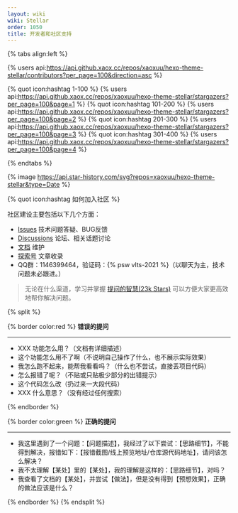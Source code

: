 ```yaml
---
layout: wiki
wiki: Stellar
order: 1050
title: 开发者和社区支持
---
```


{% tabs align:left %}

<!-- tab 开发者 -->
{% users api:https://api.github.xaox.cc/repos/xaoxuu/hexo-theme-stellar/contributors?per_page=100&direction=asc %}

<!-- tab 点赞的用户 -->
{% quot icon:hashtag 1-100 %}
{% users api:https://api.github.xaox.cc/repos/xaoxuu/hexo-theme-stellar/stargazers?per_page=100&page=1 %}
{% quot icon:hashtag 101-200 %}
{% users api:https://api.github.xaox.cc/repos/xaoxuu/hexo-theme-stellar/stargazers?per_page=100&page=2 %}
{% quot icon:hashtag 201-300 %}
{% users api:https://api.github.xaox.cc/repos/xaoxuu/hexo-theme-stellar/stargazers?per_page=100&page=3 %}
{% quot icon:hashtag 301-400 %}
{% users api:https://api.github.xaox.cc/repos/xaoxuu/hexo-theme-stellar/stargazers?per_page=100&page=4 %}

{% endtabs %}

{% image https://api.star-history.com/svg?repos=xaoxuu/hexo-theme-stellar&type=Date %}

{% quot icon:hashtag 如何加入社区 %}

社区建设主要包括以下几个方面：

- [Issues](https://github.com/xaoxuu/hexo-theme-stellar/issues) 技术问题答疑、BUG反馈
- [Discussions](https://github.com/xaoxuu/hexo-theme-stellar/discussions) 论坛、相关话题讨论
- [文档](https://github.com/xaoxuu/hexo-theme-stellar-docs) 维护
- [探索号](https://xaoxuu.com/wiki/stellar/articles/) 文章收录
- QQ群：1146399464，验证码：{% psw vlts-2021 %}（以聊天为主，技术问题未必跟进。）

> 无论在什么渠道，学习并掌握 [提问的智慧(23k Stars)](https://github.com/ryanhanwu/How-To-Ask-Questions-The-Smart-Way/blob/main/README-zh_CN.md) 可以方便大家更高效地帮你解决问题。

{% split %}
<!-- cell left -->
{% border color:red %}
**错误的提问**
<hr>

- XXX 功能怎么用？（文档有详细描述）
- 这个功能怎么用不了啊（不说明自己操作了什么，也不展示实际效果）
- 我怎么跑不起来，能帮我看看吗？（什么也不尝试，直接丢项目代码）
- 怎么报错了呢？（不贴或只贴极少部分的出错提示）
- 这个代码怎么改（扔过来一大段代码）
- XXX 什么意思？（没有经过任何搜索）

{% endborder %}
<!-- cell right -->
{% border color:green %}
**正确的提问**
<hr>

- 我这里遇到了一个问题：【问题描述】，我经过了以下尝试：【思路细节】，不能得到解决，报错如下：【报错截图/线上预览地址/仓库源代码地址】，请问该怎么解决？
- 我不太理解【某处】里的【某处】，我的理解是这样的：【思路细节】，对吗？
- 我查看了文档的【某处】，并尝试【做法】，但是没有得到【预想效果】，正确的做法应该是什么？

{% endborder %}
{% endsplit %}
